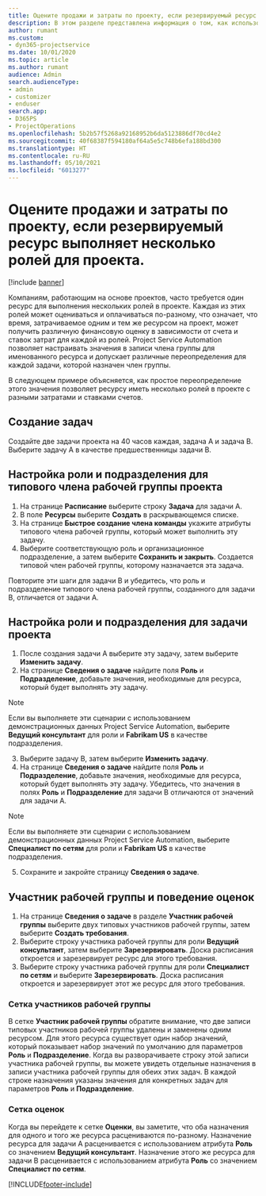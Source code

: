 ```yaml
---
title: Оцените продажи и затраты по проекту, если резервируемый ресурс выполняет несколько ролей для проекта.
description: В этом разделе представлена информация о том, как использовать измерения цен для поддержки ценообразования и стоимости ресурса, который выполняет несколько ролей в проекте.
author: rumant
ms.custom:
- dyn365-projectservice
ms.date: 10/01/2020
ms.topic: article
ms.author: rumant
audience: Admin
search.audienceType:
- admin
- customizer
- enduser
search.app:
- D365PS
- ProjectOperations
ms.openlocfilehash: 5b2b57f5268a92168952b6da5123886df70cd4e2
ms.sourcegitcommit: 40f68387f594180af64a5e5c748b6efa188bd300
ms.translationtype: HT
ms.contentlocale: ru-RU
ms.lasthandoff: 05/10/2021
ms.locfileid: "6013277"
---
```

# <a name="estimate-project-sales-and-costs-when-a-bookable-resource-fills-multiple-roles-for-a-project"></a>Оцените продажи и затраты по проекту, если резервируемый ресурс выполняет несколько ролей для проекта. 

[!include [banner](../includes/psa-now-project-operations.md)]

Компаниям, работающим на основе проектов, часто требуется один ресурс для выполнения нескольких ролей в проекте. Каждая из этих ролей может оцениваться и оплачиваться по-разному, что означает, что время, затрачиваемое одним и тем же ресурсом на проект, может получить различную финансовую оценку в зависимости от счета и ставок затрат для каждой из ролей. Project Service Automation позволяет настраивать значения в записи члена группы для именованного ресурса и допускает различные переопределения для каждой задачи, которой назначен член группы.

В следующем примере объясняется, как простое переопределение этого значения позволяет ресурсу иметь несколько ролей в проекте с разными затратами и ставками счетов.

## <a name="create-tasks"></a>Создание задач
Создайте две задачи проекта на 40 часов каждая, задача A и задача B. Выберите задачу A в качестве предшественницы задачи B.

## <a name="set-up-role-and-organization-unit-for-a-generic-project-team-member"></a>Настройка роли и подразделения для типового члена рабочей группы проекта

1. На странице **Расписание** выберите строку **Задача** для задачи A. 
2. В поле **Ресурсы** выберите **Создать** в раскрывающемся списке.
3. На странице **Быстрое создание члена команды** укажите атрибуты типового члена рабочей группы, который может выполнить эту задачу.
4. Выберите соответствующую роль и организационное подразделение, а затем выберите **Сохранить и закрыть**. Создается типовой член рабочей группы, которому назначается эта задача. 

Повторите эти шаги для задачи B и убедитесь, что роль и подразделение типового члена рабочей группы, созданного для задачи B, отличается от задачи A. 

## <a name="set-up-role-and-organization-unit-for-a-project-task"></a>Настройка роли и подразделения для задачи проекта

1. После создания задачи A выберите эту задачу, затем выберите **Изменить задачу**.
2. На странице **Сведения о задаче** найдите поля **Роль** и **Подразделение**, добавьте значения, необходимые для ресурса, который будет выполнять эту задачу. 

  > [!NOTE]
  > Если вы выполняете эти сценарии с использованием демонстрационных данных Project Service Automation, выберите **Ведущий консультант** для роли и **Fabrikam US** в качестве подразделения.

3. Выберите задачу B, затем выберите **Изменить задачу**.
4. На странице **Сведения о задаче** найдите поля **Роль** и **Подразделение**, добавьте значения, необходимые для ресурса, который будет выполнять эту задачу. Убедитесь, что значения в полях **Роль** и **Подразделение** для задачи B отличаются от значений для задачи A. 

  > [!NOTE]
  > Если вы выполняете эти сценарии с использованием демонстрационных данных Project Service Automation, выберите **Специалист по сетям** для роли и **Fabrikam US** в качестве подразделения.

5. Сохраните и закройте страницу **Сведения о задаче**. 

## <a name="team-member-and-estimates-behavior"></a>Участник рабочей группы и поведение оценок 

1. На странице **Сведения о задаче** в разделе **Участник рабочей группы** выберите двух типовых участников рабочей группы, затем выберите **Создать требования**. 
2. Выберите строку участника рабочей группы для роли **Ведущий консультант**, затем выберите **Зарезервировать**. Доска расписания откроется и зарезервирует ресурс для этого требования.
3. Выберите строку участника рабочей группы для роли **Специалист по сетям** и выберите **Зарезервировать**. Доска расписания откроется и зарезервирует этот же ресурс для этого требования.

### <a name="team-member-grid"></a>Сетка участников рабочей группы 
В сетке **Участник рабочей группы** обратите внимание, что две записи типовых участников рабочей группы удалены и заменены одним ресурсом. Для этого ресурса существует один набор значений, который показывает набор значений по умолчанию для параметров **Роль** и **Подразделение**.
Когда вы разворачиваете строку этой записи участника рабочей группы, вы можете увидеть отдельные назначения в записи участника рабочей группы для обеих этих задач. В каждой строке назначения указаны значения для конкретных задач для параметров **Роль** и **Подразделение**. 

### <a name="estimates-grid"></a>Сетка оценок 
Когда вы перейдете к сетке **Оценки**, вы заметите, что оба назначения для одного и того же ресурса расцениваются по-разному.
Назначение ресурса для задачи A расценивается с использованием атрибута **Роль** со значением **Ведущий консультант**. Назначение этого же ресурса для задачи B расценивается с использованием атрибута **Роль** со значением **Специалист по сетям**.



[!INCLUDE[footer-include](../includes/footer-banner.md)]